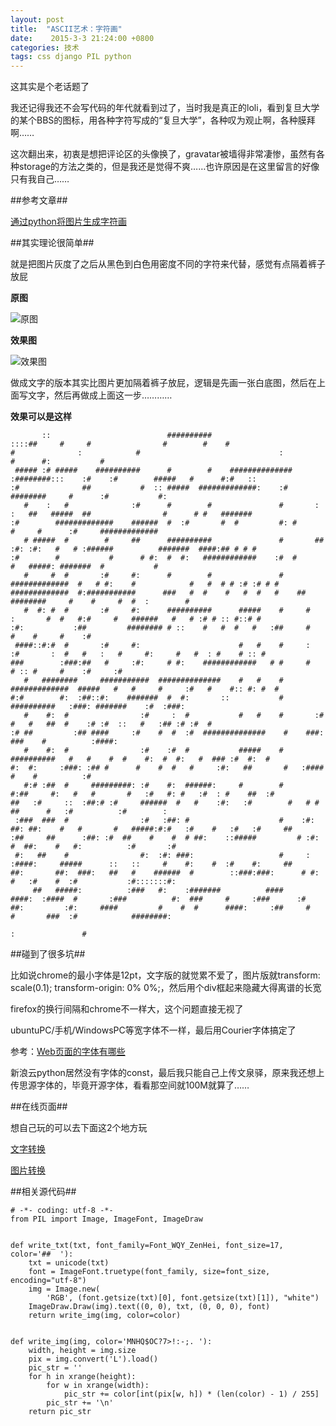 ```yaml
---
layout: post
title:  "ASCII艺术：字符画"
date:    2015-3-3 21:24:00 +0800
categories: 技术
tags: css django PIL python
---
```

这其实是个老话题了

我还记得我还不会写代码的年代就看到过了，当时我是真正的loli，看到复旦大学的某个BBS的图标，用各种字符写成的“复旦大学”，各种叹为观止啊，各种膜拜啊……

这次翻出来，初衷是想把评论区的头像换了，gravatar被墙得非常凄惨，虽然有各种storage的方法之类的，但是我还是觉得不爽……也许原因是在这里留言的好像只有我自己……

<!--more-->

##参考文章##

[通过python将图片生成字符画](http://zhan.renren.com/linuxfunc?gid=3602888498023717986&checked=true)

##其实理论很简单##

就是把图片灰度了之后从黑色到白色用密度不同的字符来代替，感觉有点隔着裤子放屁

**原图**

![原图](http://7u2j48.com1.z0.glb.clouddn.com/blog_ascii_1024x768.jpg)

**效果图**

![效果图](http://7u2j48.com1.z0.glb.clouddn.com/blog_ascii_result.png)

做成文字的版本其实比图片更加隔着裤子放屁，逻辑是先画一张白底图，然后在上面写文字，然后再做成上面这一步…………

**效果可以是这样**
                                                                                                                                                                                                                
                                                                                                                                                                                                                                                                    
           ::                          ##########                           ::::##     #     #                #        #    #                               #              :            #                               :              #      #:           #        
     ##### :# #####    ##########      #        #    ##############   :########:::    :#    :#        #####   #      #:#   ::                              :#              ##           #  :: #####  #############:    :# ########     #      :#           #:       
       #    :   #              :#      #        #               #       :   :   ##   #####  ##                #      # #   #######                         :#        #############    ######  #  :#       #  #         #: #      #     #      :#     #############  
       # #####  #        #     ##      ##########               #       ## :#: :#:   #   # :######          #######  ####:## # # #                         :#        #           #      # #:  #  #:   ############    :#  #      #   #####: #######  #           #  
       #     #  #       :#     #:      #        #               #     #############  #   # #:    #            #   #  # # :# :# # #                    #############  #:###########      ###   #  #    #   #  #   #    ##  ########     #    #     #  #  :        #  
       #  #: #  #       :#     #:      ##########      #####    #     #   :       #  #   #:#     #   ######   #   # :# # :: #::# #                         :#:           :##         ######## # ::    #   #  #   #   :##     #         #    #     #    :#           
     ####::#:#  #       :#     #:                      #   #    #     :  :#       :  #   #   :   #     #:     #   #  : #    # :: #                         ###        :###:##   #     :#:     # #:    ############   # #     #         # :: #     #    :#     :#    
       #   ########     ###########  ##############    #   #    #     #############  #####   #   #     #     :#   #    #:: #: #  #                         #:#        #:  :##::#:    #######  #  #:       ::           # ##########   :###: #######    :#  :###:    
       #    #:  #                :#     :  #           #   #    #       :#           #   #   ##  #    :# :#  ::   #   :## :# :#  #                        :# ##         :## ####     :#    #  #  :#  ##############    #    ###:     ###    #          :####:       
       #    #:  #                :#    :#  #           #####    #       ##########   #   #    #  #    #:  #  #:   #  ### :#  #:  #                        #:  #:     :###: :## #      #    #  #   #     :#:   ##       #   :####       #    #          :#           
       #:# :##  #     #########: :#    #:  ######:     #        #      #:##     #:   #   #       #   :#   #: #   :#  : #    ##  :#                       ##   :#     ::  :##:# :#     ######  #   #    :#:   :#        #   # # ##      #   :#          :#        :  
     :###  ###  #                :#   :##: #                    #    :#:  ##: ##:    #   #       #   #####:#:#   :#    #   :#   :#     ##              :##     ##      :##: :#  ##    #    #  # ##:    ::#####         # :#: #  ##:    #   #:          :#       :#  
     #:   ##    #                #:  :#: ###:                   #     :   :####:     #####      ::   ::     #    #:    #  :#    #:     ##             ##:       ##:  ###:   ##   #    ######  #        ::###:###:      # #:  #   :#    #  :#           :#:::::::#:  
         ##   #####:          :###   #:    :#######          ####      ####:  :####  #       :###          #:  ###     #     :###      :#            ##:         :#:     ####         #    #  #      ####:     :##     #     #       ###  :#            ########:   
                                                                                                                       :               #                                                                                                                            
                                                                                                                                                                                                                                                                    
##碰到了很多坑##

比如说chrome的最小字体是12pt，文字版的就觉累不爱了，图片版就transform: scale(0.1); transform-origin: 0% 0%;，然后用个div框起来隐藏大得离谱的长宽

firefox的换行间隔和chrome不一样大，这个问题直接无视了

ubuntuPC/手机/WindowsPC等宽字体不一样，最后用Courier字体搞定了

参考：[Web页面的字体有哪些](http://m.studyofnet.com/news/329.html)



新浪云python居然没有字体的const，最后我只能自己上传文泉驿，原来我还想上传思源字体的，毕竟开源字体，看看那空间就100M就算了……

##在线页面##

想自己玩的可以去下面这2个地方玩

[文字转换](/ascii_art/text/) 

[图片转换](/ascii_art/img/) 

##相关源代码##

    # -*- coding: utf-8 -*-
    from PIL import Image, ImageFont, ImageDraw
        
    
    def write_txt(txt, font_family=Font_WQY_ZenHei, font_size=17, color='##  '):
        txt = unicode(txt)
        font = ImageFont.truetype(font_family, size=font_size, encoding="utf-8")
        img = Image.new(
            'RGB', (font.getsize(txt)[0], font.getsize(txt)[1]), "white")
        ImageDraw.Draw(img).text((0, 0), txt, (0, 0, 0), font)
        return write_img(img, color=color)
    
    
    def write_img(img, color='MNHQ$OC?7>!:-;. '):
        width, height = img.size
        pix = img.convert('L').load()
        pic_str = ''
        for h in xrange(height):
            for w in xrange(width):
                pic_str += color[int(pix[w, h]) * (len(color) - 1) / 255]
            pic_str += '\n'
        return pic_str
